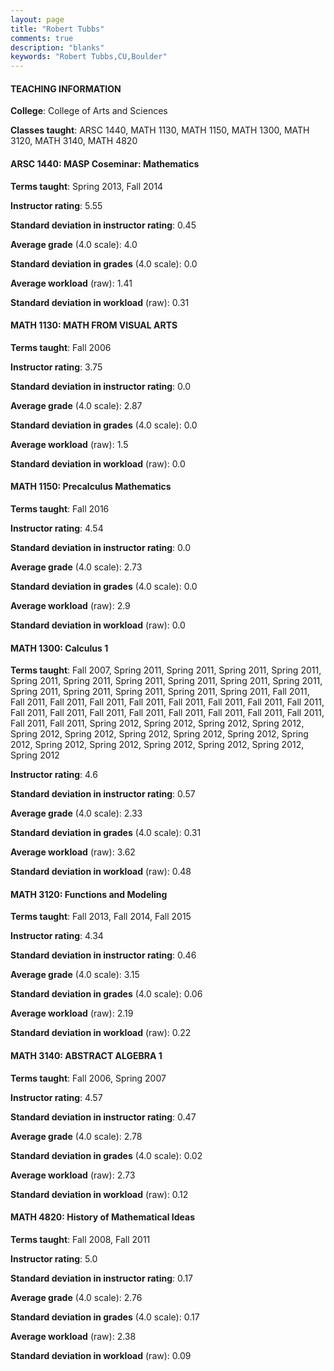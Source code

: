 ```yaml
---
layout: page
title: "Robert Tubbs" 
comments: true
description: "blanks"
keywords: "Robert Tubbs,CU,Boulder"
---
```

<head>
<script src="https://ajax.googleapis.com/ajax/libs/jquery/2.1.3/jquery.min.js"></script>
<script src="https://dl.dropboxusercontent.com/s/pc42nxpaw1ea4o9/highcharts.js?dl=0"></script>
<!-- <script src="../assets/js/highcharts.js"></script> -->
<style type="text/css">@font-face {
	font-family: "Bebas Neue";
	src: url(https://www.filehosting.org/file/details/544349/BebasNeue Regular.otf) format("opentype");
	}
	h1.Bebas { 
		font-family: "Bebas Neue", Verdana, Tahoma;
	}
</style>
</head>
	   
#### TEACHING INFORMATION

**College**: College of Arts and Sciences

**Classes taught**: ARSC 1440, MATH 1130, MATH 1150, MATH 1300, MATH 3120, MATH 3140, MATH 4820

#### ARSC 1440: MASP Coseminar: Mathematics

**Terms taught**: Spring 2013, Fall 2014

**Instructor rating**: 5.55

**Standard deviation in instructor rating**: 0.45

**Average grade** (4.0 scale): 4.0

**Standard deviation in grades** (4.0 scale): 0.0

**Average workload** (raw): 1.41

**Standard deviation in workload** (raw): 0.31

#### MATH 1130: MATH FROM VISUAL ARTS

**Terms taught**: Fall 2006

**Instructor rating**: 3.75

**Standard deviation in instructor rating**: 0.0

**Average grade** (4.0 scale): 2.87

**Standard deviation in grades** (4.0 scale): 0.0

**Average workload** (raw): 1.5

**Standard deviation in workload** (raw): 0.0

#### MATH 1150: Precalculus Mathematics

**Terms taught**: Fall 2016

**Instructor rating**: 4.54

**Standard deviation in instructor rating**: 0.0

**Average grade** (4.0 scale): 2.73

**Standard deviation in grades** (4.0 scale): 0.0

**Average workload** (raw): 2.9

**Standard deviation in workload** (raw): 0.0

#### MATH 1300: Calculus 1

**Terms taught**: Fall 2007, Spring 2011, Spring 2011, Spring 2011, Spring 2011, Spring 2011, Spring 2011, Spring 2011, Spring 2011, Spring 2011, Spring 2011, Spring 2011, Spring 2011, Spring 2011, Spring 2011, Spring 2011, Fall 2011, Fall 2011, Fall 2011, Fall 2011, Fall 2011, Fall 2011, Fall 2011, Fall 2011, Fall 2011, Fall 2011, Fall 2011, Fall 2011, Fall 2011, Fall 2011, Fall 2011, Fall 2011, Fall 2011, Fall 2011, Fall 2011, Spring 2012, Spring 2012, Spring 2012, Spring 2012, Spring 2012, Spring 2012, Spring 2012, Spring 2012, Spring 2012, Spring 2012, Spring 2012, Spring 2012, Spring 2012, Spring 2012, Spring 2012, Spring 2012

**Instructor rating**: 4.6

**Standard deviation in instructor rating**: 0.57

**Average grade** (4.0 scale): 2.33

**Standard deviation in grades** (4.0 scale): 0.31

**Average workload** (raw): 3.62

**Standard deviation in workload** (raw): 0.48

#### MATH 3120: Functions and Modeling

**Terms taught**: Fall 2013, Fall 2014, Fall 2015

**Instructor rating**: 4.34

**Standard deviation in instructor rating**: 0.46

**Average grade** (4.0 scale): 3.15

**Standard deviation in grades** (4.0 scale): 0.06

**Average workload** (raw): 2.19

**Standard deviation in workload** (raw): 0.22

#### MATH 3140: ABSTRACT ALGEBRA 1

**Terms taught**: Fall 2006, Spring 2007

**Instructor rating**: 4.57

**Standard deviation in instructor rating**: 0.47

**Average grade** (4.0 scale): 2.78

**Standard deviation in grades** (4.0 scale): 0.02

**Average workload** (raw): 2.73

**Standard deviation in workload** (raw): 0.12

#### MATH 4820: History of Mathematical Ideas

**Terms taught**: Fall 2008, Fall 2011

**Instructor rating**: 5.0

**Standard deviation in instructor rating**: 0.17

**Average grade** (4.0 scale): 2.76

**Standard deviation in grades** (4.0 scale): 0.17

**Average workload** (raw): 2.38

**Standard deviation in workload** (raw): 0.09

